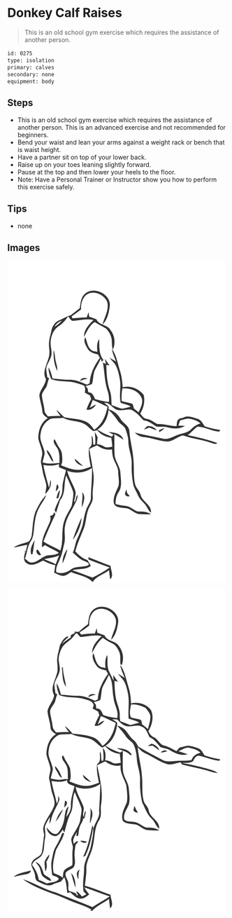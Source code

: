 # Donkey Calf Raises
> This is an old school gym exercise which requires the assistance of another person.

``` 
id: 0275 
type: isolation 
primary: calves 
secondary: none 
equipment: body 
``` 

## Steps

 - This is an old school gym exercise which requires the assistance of another person. This is an advanced exercise and not recommended for beginners.
 - Bend your waist and lean your arms against a weight rack or bench that is waist height.
 - Have a partner sit on top of your lower back.
 - Raise up on your toes leaning slightly forward.
 - Pause at the top and then lower your heels to the floor.
 - Note: Have a Personal Trainer or Instructor show you how to perform this exercise safely.

## Tips

 - none

## Images

![](../svg/0275-relaxation.svg)

![](../svg/0275-tension.svg)
